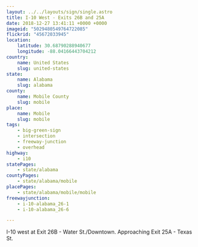 ```yaml
---
layout: ../../layouts/sign/single.astro
title: I-10 West - Exits 26B and 25A
date: 2018-12-27 13:41:11 +0000 +0000
imageid: "5029480549764722085"
flickrid: "45672033945"
location:
    latitude: 30.68790288940677
    longitude: -88.04166443704212
country:
    name: United States
    slug: united-states
state:
    name: Alabama
    slug: alabama
county:
    name: Mobile County
    slug: mobile
place:
    name: Mobile
    slug: mobile
tags:
    - big-green-sign
    - intersection
    - freeway-junction
    - overhead
highway:
    - i10
statePages:
    - state/alabama
countyPages:
    - state/alabama/mobile
placePages:
    - state/alabama/mobile/mobile
freewayjunction:
    - i-10-alabama_26-1
    - i-10-alabama_26-6

---
```

I-10 west at Exit 26B - Water St./Downtown.  Approaching Exit 25A - Texas St.